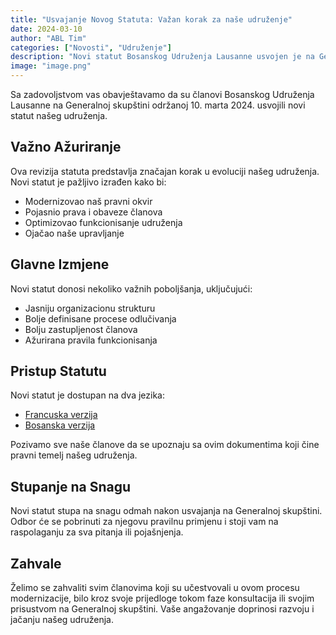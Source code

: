 ```yaml
---
title: "Usvajanje Novog Statuta: Važan korak za naše udruženje"
date: 2024-03-10
author: "ABL Tim"
categories: ["Novosti", "Udruženje"]
description: "Novi statut Bosanskog Udruženja Lausanne usvojen je na Generalnoj skupštini 10. marta 2024"
image: "image.png"
---
```


Sa zadovoljstvom vas obavještavamo da su članovi Bosanskog Udruženja Lausanne na Generalnoj skupštini održanoj 10. marta 2024. usvojili novi statut našeg udruženja.

## Važno Ažuriranje

Ova revizija statuta predstavlja značajan korak u evoluciji našeg udruženja. Novi statut je pažljivo izrađen kako bi:
- Modernizovao naš pravni okvir
- Pojasnio prava i obaveze članova
- Optimizovao funkcionisanje udruženja
- Ojačao naše upravljanje

## Glavne Izmjene

Novi statut donosi nekoliko važnih poboljšanja, uključujući:
- Jasniju organizacionu strukturu
- Bolje definisane procese odlučivanja
- Bolju zastupljenost članova
- Ažurirana pravila funkcionisanja

## Pristup Statutu

Novi statut je dostupan na dva jezika:
- [Francuska verzija](/documents/statut/Statuts%20de%20l'Association%20Bosniaque%20de%20Lausanne%20FR.pdf)
- [Bosanska verzija](/documents/statut/Statuts%20de%20l'Association%20Bosniaque%20de%20Lausanne%20BA.pdf)

Pozivamo sve naše članove da se upoznaju sa ovim dokumentima koji čine pravni temelj našeg udruženja.

## Stupanje na Snagu

Novi statut stupa na snagu odmah nakon usvajanja na Generalnoj skupštini. Odbor će se pobrinuti za njegovu pravilnu primjenu i stoji vam na raspolaganju za sva pitanja ili pojašnjenja.

## Zahvale

Želimo se zahvaliti svim članovima koji su učestvovali u ovom procesu modernizacije, bilo kroz svoje prijedloge tokom faze konsultacija ili svojim prisustvom na Generalnoj skupštini. Vaše angažovanje doprinosi razvoju i jačanju našeg udruženja. 